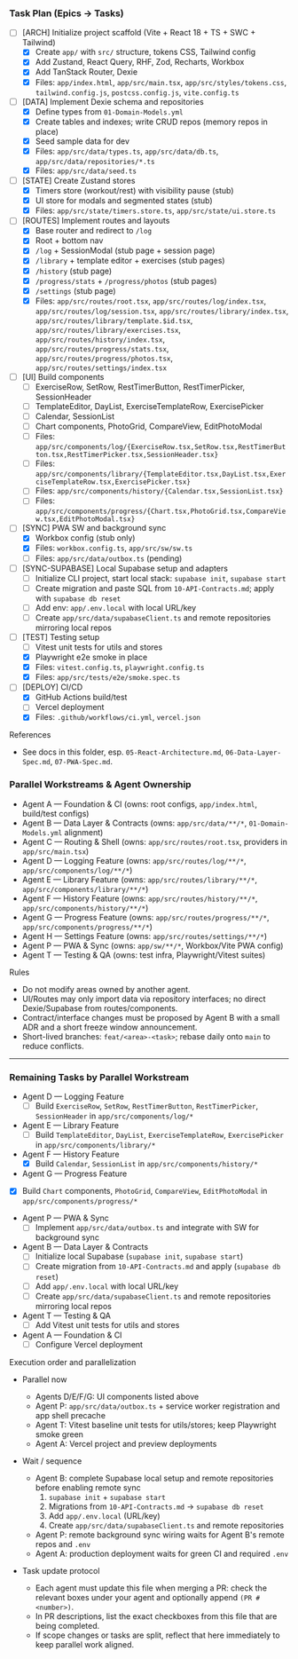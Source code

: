 ### Task Plan (Epics → Tasks)

- [ ] [ARCH] Initialize project scaffold (Vite + React 18 + TS + SWC + Tailwind)
  - [x] Create `app/` with `src/` structure, tokens CSS, Tailwind config
  - [x] Add Zustand, React Query, RHF, Zod, Recharts, Workbox
  - [x] Add TanStack Router, Dexie
  - [x] Files: `app/index.html`, `app/src/main.tsx`, `app/src/styles/tokens.css`, `tailwind.config.js`, `postcss.config.js`, `vite.config.ts`

- [ ] [DATA] Implement Dexie schema and repositories
  - [x] Define types from `01-Domain-Models.yml`
  - [x] Create tables and indexes; write CRUD repos (memory repos in place)
  - [x] Seed sample data for dev
  - [x] Files: `app/src/data/types.ts`, `app/src/data/db.ts`, `app/src/data/repositories/*.ts`
  - [x] Files: `app/src/data/seed.ts`

- [ ] [STATE] Create Zustand stores
  - [x] Timers store (workout/rest) with visibility pause (stub)
  - [x] UI store for modals and segmented states (stub)
  - [x] Files: `app/src/state/timers.store.ts`, `app/src/state/ui.store.ts`

- [ ] [ROUTES] Implement routes and layouts
  - [x] Base router and redirect to `/log`
  - [x] Root + bottom nav
  - [x] `/log` + SessionModal (stub page + session page)
  - [x] `/library` + template editor + exercises (stub pages)
  - [x] `/history` (stub page)
  - [x] `/progress/stats` + `/progress/photos` (stub pages)
  - [x] `/settings` (stub page)
  - [x] Files: `app/src/routes/root.tsx`, `app/src/routes/log/index.tsx`, `app/src/routes/log/session.tsx`, `app/src/routes/library/index.tsx`, `app/src/routes/library/template.$id.tsx`, `app/src/routes/library/exercises.tsx`, `app/src/routes/history/index.tsx`, `app/src/routes/progress/stats.tsx`, `app/src/routes/progress/photos.tsx`, `app/src/routes/settings/index.tsx`

- [ ] [UI] Build components
  - [ ] ExerciseRow, SetRow, RestTimerButton, RestTimerPicker, SessionHeader
  - [ ] TemplateEditor, DayList, ExerciseTemplateRow, ExercisePicker
  - [ ] Calendar, SessionList
  - [ ] Chart components, PhotoGrid, CompareView, EditPhotoModal
  - [ ] Files: `app/src/components/log/{ExerciseRow.tsx,SetRow.tsx,RestTimerButton.tsx,RestTimerPicker.tsx,SessionHeader.tsx}`
  - [ ] Files: `app/src/components/library/{TemplateEditor.tsx,DayList.tsx,ExerciseTemplateRow.tsx,ExercisePicker.tsx}`
  - [ ] Files: `app/src/components/history/{Calendar.tsx,SessionList.tsx}`
  - [ ] Files: `app/src/components/progress/{Chart.tsx,PhotoGrid.tsx,CompareView.tsx,EditPhotoModal.tsx}`

- [ ] [SYNC] PWA SW and background sync
  - [x] Workbox config (stub only)
  - [x] Files: `workbox.config.ts`, `app/src/sw/sw.ts`
  - [ ] Files: `app/src/data/outbox.ts` (pending)

- [ ] [SYNC-SUPABASE] Local Supabase setup and adapters
  - [ ] Initialize CLI project, start local stack: `supabase init`, `supabase start`
  - [ ] Create migration and paste SQL from `10-API-Contracts.md`; apply with `supabase db reset`
  - [ ] Add env: `app/.env.local` with local URL/key
  - [ ] Create `app/src/data/supabaseClient.ts` and remote repositories mirroring local repos

- [ ] [TEST] Testing setup
  - [ ] Vitest unit tests for utils and stores
  - [x] Playwright e2e smoke in place
  - [x] Files: `vitest.config.ts`, `playwright.config.ts`
  - [x] Files: `app/src/tests/e2e/smoke.spec.ts`

- [ ] [DEPLOY] CI/CD
  - [x] GitHub Actions build/test
  - [ ] Vercel deployment
  - [x] Files: `.github/workflows/ci.yml`, `vercel.json`

References
- See docs in this folder, esp. `05-React-Architecture.md`, `06-Data-Layer-Spec.md`, `07-PWA-Spec.md`.

### Parallel Workstreams & Agent Ownership

- Agent A — Foundation & CI (owns: root configs, `app/index.html`, build/test configs)
- Agent B — Data Layer & Contracts (owns: `app/src/data/**/*`, `01-Domain-Models.yml` alignment)
- Agent C — Routing & Shell (owns: `app/src/routes/root.tsx`, providers in `app/src/main.tsx`)
- Agent D — Logging Feature (owns: `app/src/routes/log/**/*`, `app/src/components/log/**/*`)
- Agent E — Library Feature (owns: `app/src/routes/library/**/*`, `app/src/components/library/**/*`)
- Agent F — History Feature (owns: `app/src/routes/history/**/*`, `app/src/components/history/**/*`)
- Agent G — Progress Feature (owns: `app/src/routes/progress/**/*`, `app/src/components/progress/**/*`)
- Agent H — Settings Feature (owns: `app/src/routes/settings/**/*`)
- Agent P — PWA & Sync (owns: `app/sw/**/*`, Workbox/Vite PWA config)
- Agent T — Testing & QA (owns: test infra, Playwright/Vitest suites)

Rules
- Do not modify areas owned by another agent.
- UI/Routes may only import data via repository interfaces; no direct Dexie/Supabase from routes/components.
- Contract/interface changes must be proposed by Agent B with a small ADR and a short freeze window announcement.
- Short-lived branches: `feat/<area>-<task>`; rebase daily onto `main` to reduce conflicts.

---



### Remaining Tasks by Parallel Workstream

- Agent D — Logging Feature
  - [ ] Build `ExerciseRow`, `SetRow`, `RestTimerButton`, `RestTimerPicker`, `SessionHeader` in `app/src/components/log/*`

- Agent E — Library Feature
  - [ ] Build `TemplateEditor`, `DayList`, `ExerciseTemplateRow`, `ExercisePicker` in `app/src/components/library/*`

- Agent F — History Feature
  - [x] Build `Calendar`, `SessionList` in `app/src/components/history/*`

- Agent G — Progress Feature
- [x] Build `Chart` components, `PhotoGrid`, `CompareView`, `EditPhotoModal` in `app/src/components/progress/*`

- Agent P — PWA & Sync
  - [ ] Implement `app/src/data/outbox.ts` and integrate with SW for background sync

- Agent B — Data Layer & Contracts
  - [ ] Initialize local Supabase (`supabase init`, `supabase start`)
  - [ ] Create migration from `10-API-Contracts.md` and apply (`supabase db reset`)
  - [ ] Add `app/.env.local` with local URL/key
  - [ ] Create `app/src/data/supabaseClient.ts` and remote repositories mirroring local repos

- Agent T — Testing & QA
  - [ ] Add Vitest unit tests for utils and stores

- Agent A — Foundation & CI
  - [ ] Configure Vercel deployment

Execution order and parallelization

- Parallel now
  - Agents D/E/F/G: UI components listed above
  - Agent P: `app/src/data/outbox.ts` + service worker registration and app shell precache
  - Agent T: Vitest baseline unit tests for utils/stores; keep Playwright smoke green
  - Agent A: Vercel project and preview deployments

- Wait / sequence
  - Agent B: complete Supabase local setup and remote repositories before enabling remote sync
    1) `supabase init` + `supabase start`
    2) Migrations from `10-API-Contracts.md` → `supabase db reset`
    3) Add `app/.env.local` (URL/key)
    4) Create `app/src/data/supabaseClient.ts` and remote repositories
  - Agent P: remote background sync wiring waits for Agent B's remote repos and `.env`
  - Agent A: production deployment waits for green CI and required `.env`

- Task update protocol
  - Each agent must update this file when merging a PR: check the relevant boxes under your agent and optionally append `(PR #<number>)`.
  - In PR descriptions, list the exact checkboxes from this file that are being completed.
  - If scope changes or tasks are split, reflect that here immediately to keep parallel work aligned.
